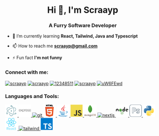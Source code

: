 <h1 align="center">Hi 👋, I'm Scraayp</h1>
<h3 align="center">A Furry Software Developer</h3>

- 🌱 I’m currently learning **React, Tailwind, Java and Typescript**

- 📫 How to reach me **scraayp@gmail.com**

- ⚡ Fun fact **I'm not funny**

<h3 align="left">Connect with me:</h3>
<p align="left">
<a href="https://codepen.io/scraayp" target="blank"><img align="center" src="https://cdn.jsdelivr.net/npm/simple-icons@3.0.1/icons/codepen.svg" alt="scraayp" height="30" width="40" /></a>
<a href="https://twitter.com/scraayp" target="blank"><img align="center" src="https://cdn.jsdelivr.net/npm/simple-icons@3.0.1/icons/twitter.svg" alt="scraayp" height="30" width="40" /></a>
<a href="https://stackoverflow.com/users/12348511" target="blank"><img align="center" src="https://cdn.jsdelivr.net/npm/simple-icons@3.0.1/icons/stackoverflow.svg" alt="12348511" height="30" width="40" /></a>
<a href="https://codesandbox.com/scraayp" target="blank"><img align="center" src="https://cdn.jsdelivr.net/npm/simple-icons@3.0.1/icons/codesandbox.svg" alt="scraayp" height="30" width="40" /></a>
<a href="https://discord.gg/uW6FEwd" target="blank"><img align="center" src="https://cdn.jsdelivr.net/npm/simple-icons@3.0.1/icons/discord.svg" alt="uW6FEwd" height="30" width="40" /></a>
</p>

<h3 align="left">Languages and Tools:</h3>
<p align="left"> <a href="https://www.electronjs.org" target="_blank"> <img src="https://raw.githubusercontent.com/devicons/devicon/master/icons/electron/electron-original.svg" alt="electron" width="40" height="40"/> </a> <a href="https://expressjs.com" target="_blank"> <img src="https://raw.githubusercontent.com/devicons/devicon/master/icons/express/express-original-wordmark.svg" alt="express" width="40" height="40"/> </a> <a href="https://git-scm.com/" target="_blank"> <img src="https://www.vectorlogo.zone/logos/git-scm/git-scm-icon.svg" alt="git" width="40" height="40"/> </a> <a href="https://www.w3.org/html/" target="_blank"> <img src="https://raw.githubusercontent.com/devicons/devicon/master/icons/html5/html5-original-wordmark.svg" alt="html5" width="40" height="40"/> </a> <a href="https://www.java.com" target="_blank"> <img src="https://raw.githubusercontent.com/devicons/devicon/master/icons/java/java-original.svg" alt="java" width="40" height="40"/> </a> <a href="https://developer.mozilla.org/en-US/docs/Web/JavaScript" target="_blank"> <img src="https://raw.githubusercontent.com/devicons/devicon/master/icons/javascript/javascript-original.svg" alt="javascript" width="40" height="40"/> </a> <a href="https://www.mongodb.com/" target="_blank"> <img src="https://raw.githubusercontent.com/devicons/devicon/master/icons/mongodb/mongodb-original-wordmark.svg" alt="mongodb" width="40" height="40"/> </a> <a href="https://nextjs.org/" target="_blank"> <img src="https://cdn.worldvectorlogo.com/logos/nextjs-3.svg" alt="nextjs" width="40" height="40"/> </a> <a href="https://nodejs.org" target="_blank"> <img src="https://raw.githubusercontent.com/devicons/devicon/master/icons/nodejs/nodejs-original-wordmark.svg" alt="nodejs" width="40" height="40"/> </a> <a href="https://www.photoshop.com/en" target="_blank"> <img src="https://raw.githubusercontent.com/devicons/devicon/master/icons/photoshop/photoshop-line.svg" alt="photoshop" width="40" height="40"/> </a> <a href="https://www.python.org" target="_blank"> <img src="https://raw.githubusercontent.com/devicons/devicon/master/icons/python/python-original.svg" alt="python" width="40" height="40"/> </a> <a href="https://reactjs.org/" target="_blank"> <img src="https://raw.githubusercontent.com/devicons/devicon/master/icons/react/react-original-wordmark.svg" alt="react" width="40" height="40"/> </a> <a href="https://tailwindcss.com/" target="_blank"> <img src="https://www.vectorlogo.zone/logos/tailwindcss/tailwindcss-icon.svg" alt="tailwind" width="40" height="40"/> </a> <a href="https://www.typescriptlang.org/" target="_blank"> <img src="https://raw.githubusercontent.com/devicons/devicon/master/icons/typescript/typescript-original.svg" alt="typescript" width="40" height="40"/> </a> </p>
